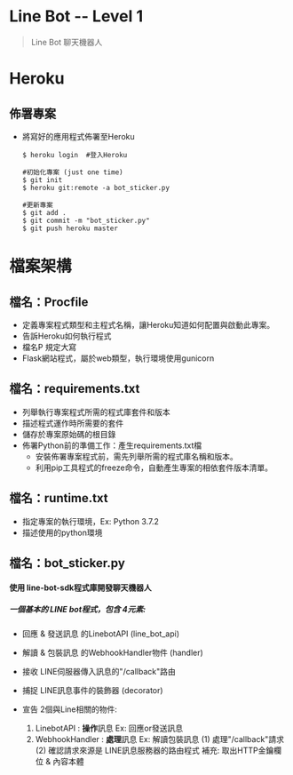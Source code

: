 # Line Bot -- Level 1

> Line Bot 聊天機器人


# Heroku

## 佈署專案
* 將寫好的應用程式佈署至Heroku
    ```
    $ heroku login  #登入Heroku

    #初始化專案 (just one time)
    $ git init  
    $ heroku git:remote -a bot_sticker.py

    #更新專案
    $ git add .
    $ git commit -m "bot_sticker.py"
    $ git push heroku master
    ```


# 檔案架構

## 檔名：Procfile
* 定義專案程式類型和主程式名稱，讓Heroku知道如何配置與啟動此專案。
* 告訴Heroku如何執行程式
* 檔名P 規定大寫
* Flask網站程式，屬於web類型，執行環境使用gunicorn


## 檔名：requirements.txt
* 列舉執行專案程式所需的程式庫套件和版本
* 描述程式運作時所需要的套件
* 儲存於專案原始碼的根目錄
* 佈署Python前的準備工作：產生requirements.txt檔
  * 安裝佈署專案程式前，需先列舉所需的程式庫名稱和版本。
  * 利用pip工具程式的freeze命令，自動產生專案的相依套件版本清單。


## 檔名：runtime.txt
* 指定專案的執行環境，Ex: Python 3.7.2
* 描述使用的python環境


## 檔名：bot_sticker.py

#### 使用 line-bot-sdk程式庫開發聊天機器人
##### 一個基本的 LINE bot程式，包含 4元素:
* 回應 & 發送訊息 的LinebotAPI (line_bot_api)
* 解讀 & 包裝訊息 的WebhookHandler物件 (handler)
* 接收 LINE伺服器傳入訊息的"/callback"路由
* 捕捉 LINE訊息事件的裝飾器 (decorator)



* 宣告 2個與Line相關的物件:
  1. LinebotAPI :  **操作**訊息 Ex: 回應or發送訊息
  2. WebhookHandler :  **處理**訊息  Ex: 解讀包裝訊息
     (1) 處理"/callback"請求
     (2) 確認請求來源是 LINE訊息服務器的路由程式
     補充: 取出HTTP金鑰欄位 & 內容本體


